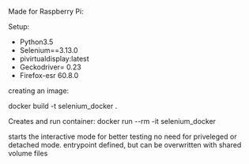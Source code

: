 Made for Raspberry Pi:

Setup:

- Python3.5
 - Selenium==3.13.0
 - pivirtualdisplay:latest
 - Geckodriver= 0.23
 - Firefox-esr 60.8.0

creating an image:

docker build -t selenium_docker .

Creates and run container:
docker run --rm  -it selenium_docker

starts the interactive mode for better testing
no need for priveleged or detached mode.
entrypoint defined, but can be overwritten with shared volume files

